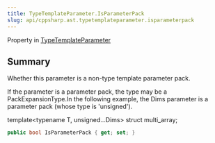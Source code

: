 ```yaml
---
title: TypeTemplateParameter.IsParameterPack
slug: api/cppsharp.ast.typetemplateparameter.isparameterpack
---
```

Property in [TypeTemplateParameter](/api/cppsharp/ast/typetemplateparameter)

## Summary


Whether this parameter is a non-type template parameter pack.
<p>
If the parameter is a parameter pack, the type may be a PackExpansionType.In the following example, the Dims parameter is a parameter pack (whose type is 'unsigned').
<p>template&lt;typename T, unsigned...Dims&gt; struct multi_array;</p></p>

```csharp
public bool IsParameterPack { get; set; }
```

